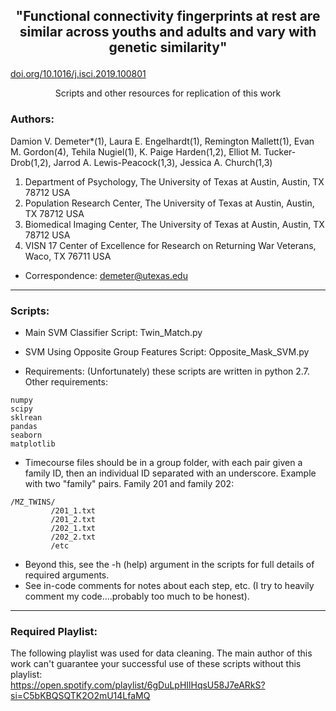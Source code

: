 ## <p align="center">"Functional connectivity fingerprints at rest are similar across youths and adults and vary with genetic similarity"</p>    
[doi.org/10.1016/j.isci.2019.100801](https://doi.org/10.1016/j.isci.2019.100801)   
<p align="center"> Scripts and other resources for replication of this work</p>   

### Authors:
Damion V. Demeter*(1), Laura E. Engelhardt(1), Remington Mallett(1), Evan M. Gordon(4), Tehila Nugiel(1), K. Paige Harden(1,2), Elliot M. Tucker-Drob(1,2), Jarrod A. Lewis-Peacock(1,3), Jessica A. Church(1,3)
1. Department of Psychology, The University of Texas at Austin, Austin, TX 78712 USA
2. Population Research Center, The University of Texas at Austin, Austin, TX 78712 USA
3. Biomedical Imaging Center, The University of Texas at Austin, Austin, TX 78712 USA 
4. VISN 17 Center of Excellence for Research on Returning War Veterans, Waco, TX 76711 USA
* Correspondence: demeter@utexas.edu

---
### Scripts:
- Main SVM Classifier Script: Twin_Match.py   
- SVM Using Opposite Group Features Script: Opposite_Mask_SVM.py   

- Requirements: (Unfortunately) these scripts are written in python 2.7. Other requirements:
```
numpy
scipy
sklrean
pandas
seaborn
matplotlib
```
- Timecourse files should be in a group folder, with each pair given a family ID, then an individual ID separated with an underscore. Example with two "family" pairs. Family 201 and family 202:
```
/MZ_TWINS/
         /201_1.txt
         /201_2.txt
         /202_1.txt
         /202_2.txt
         /etc
```
- Beyond this, see the -h (help) argument in the scripts for full details of required arguments. 
- See in-code comments for notes about each step, etc. (I try to heavily comment my code....probably too much to be honest).

---
### Required Playlist:
The following playlist was used for data cleaning. The main author of this work can't guarantee your successful use of these scripts without this playlist:   
https://open.spotify.com/playlist/6gDuLpHIlHqsU58J7eARkS?si=C5bKBQSQTK2O2mU14LfaMQ



